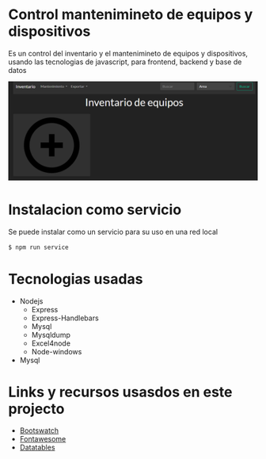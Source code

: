# Control mantenimineto de equipos y dispositivos
Es un control del inventario y el mantenimineto de equipos y dispositivos,
usando las tecnologias de javascript, para frontend, backend y base de datos

![](docs/Screenshot.png)

# Instalacion como servicio
Se puede instalar como un servicio para su uso en una red local

```bash
$ npm run service
```

# Tecnologias usadas
- Nodejs
    - Express
    - Express-Handlebars
    - Mysql
    - Mysqldump
    - Excel4node
    - Node-windows
- Mysql

# Links y recursos usasdos en este projecto
- [Bootswatch](https://bootswatch.com/)
- [Fontawesome](https://fontawesome.com/)
- [Datatables](https://datatables.net/)
